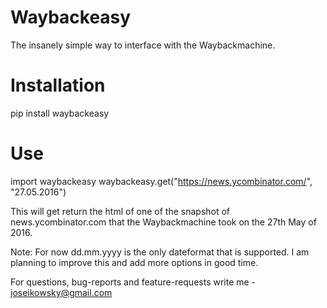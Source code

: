 # Waybackeasy
The insanely simple way to interface with the Waybackmachine.

# Installation
pip install waybackeasy

# Use
import waybackeasy
waybackeasy.get("https://news.ycombinator.com/", "27.05.2016")


This will get return the html of one of the snapshot of news.ycombinator.com that the
Waybackmachine took on the 27th May of 2016.


Note: For now dd.mm.yyyy is the only dateformat that is supported. I am planning to improve
this and add more options in good time.

For questions, bug-reports and feature-requests write me - joseikowsky@gmail.com
